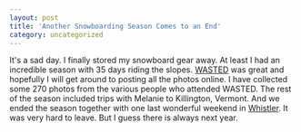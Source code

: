 ```yaml
---
layout: post
title: 'Another Snowboarding Season Comes to an End'
category: uncategorized
---
```


It's a sad day.  I finally stored my snowboard gear away.  At least I had an incredible season with 35 days riding the slopes.  <a href="http://www.wastedboarding.com/">WASTED</a> was great and hopefully I will get around to posting all the photos online.  I have collected some 270 photos from the various people who attended WASTED.  The rest of the season included trips with Melanie to Killington, Vermont.  And we ended the season together with one last wonderful weekend in <a href="http:/www.whistler-blackcomb.com/">Whistler</a>.  It was very hard to leave.  But I guess there is always next year.
